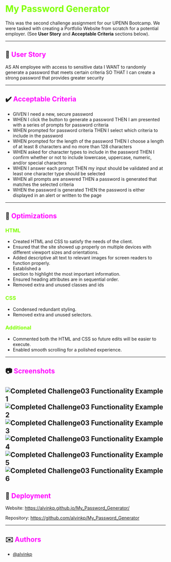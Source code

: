 # <span style="color:Chartreuse">My Password Generator</span>

This was the second challenge assignment for our UPENN Bootcamp. We were tasked with creating a Portfolio Website from scratch for a potential employer. (See **User Story** and **Acceptable Criteria** sections below).

---

## 📕 <span style="color:Fuchsia">User Story</span> 

AS AN employee with access to sensitive data
I WANT to randomly generate a password that meets certain criteria
SO THAT I can create a strong password that provides greater security

---

## ✔️ <span style="color:Fuchsia">Acceptable Criteria</span> 

- GIVEN I need a new, secure password
- WHEN I click the button to generate a password THEN I am presented with a series of prompts for password criteria
- WHEN prompted for password criteria THEN I select which criteria to include in the password
- WHEN prompted for the length of the password THEN I choose a length of at least 8 characters and no more than 128 characters
- WHEN asked for character types to include in the password THEN I confirm whether or not to include lowercase, uppercase, numeric, and/or special characters
- WHEN I answer each prompt THEN my input should be validated and at least one character type should be selected
- WHEN all prompts are answered THEN a password is generated that matches the selected criteria
- WHEN the password is generated THEN the password is either displayed in an alert or written to the page

---

## 🔧 <span style="color:Fuchsia">Optimizations</span> 

### <span style="color:Chartreuse">HTML</span>
- Created HTML and CSS to satisfy the needs of the client.
- Ensured that the site showed up properly on multiple devices with different viewport sizes and orientations.
- Added descriptive alt text to relevant images for screen readers to function properly.
- Established a <main> section to highlight the most important information.
- Ensured heading attributes are in sequential order.
- Removed extra and unused classes and ids

### <span style="color:Chartreuse">CSS</span>
- Condensed redundant styling.
- Removed extra and unused selectors.

### <span style="color:Chartreuse">Additional</span>
- Commented both the HTML and CSS so future edits will be easier to execute.
- Enabled smooth scrolling for a polished experience.

---

## 📷 <span style="color:Fuchsia">Screenshots</span> 

![Completed Challenge03 Functionality Example 1](./assets/images/Challenge03_shot01.PNG)
![Completed Challenge03 Functionality Example 2](./assets/images/Challenge03_shot02.PNG)
![Completed Challenge03 Functionality Example 3](./assets/images/Challenge03_shot03.PNG)
![Completed Challenge03 Functionality Example 4](./assets/images/Challenge03_shot04.PNG)
![Completed Challenge03 Functionality Example 5](./assets/images/Challenge03_shot05.PNG)
![Completed Challenge03 Functionality Example 6](./assets/images/Challenge03_shot06.PNG)
---

## 🎯 <span style="color:Fuchsia">Deployment</span>

Website: https://alvinkp.github.io/My_Password_Generator/

Repository: https://github.com/alvinkp/My_Password_Generator

---

## ✉️ <span style="color:Fuchsia">Authors</span> 

- [@alvinkp](https://www.github.com/alvinkp)

